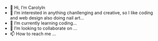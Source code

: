 - 👋 Hi, I’m Carolyln
- 👀 I’m interested in anything chanllenging and creative, so I like coding and web design also doing nail art...
- 🌱 I’m currently learning coding...
- 💞️ I’m looking to collaborate on ...
- 📫 How to reach me ...

<!---
lolo16cm/lolo16cm is a ✨ special ✨ repository because its `README.md` (this file) appears on your GitHub profile.
You can click the Preview link to take a look at your changes.
--->

